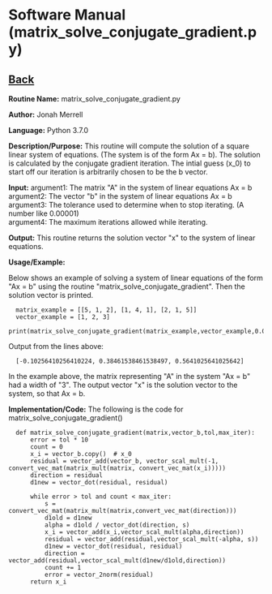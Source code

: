 # Software Manual (matrix_solve_conjugate_gradient.py)

## [Back](../softwaremanual)

**Routine Name:**           matrix_solve_conjugate_gradient.py

**Author:** Jonah Merrell

**Language:** Python 3.7.0

**Description/Purpose:** This routine will compute the solution of a square linear system of equations. (The system is of the form Ax = b).
The solution is calculated by the conjugate gradient iteration. The intial guess (x_0) to start off our iteration is arbitrarily chosen to be the b vector.

**Input:** argument1: The matrix "A" in the system of linear equations Ax = b<br>
		   argument2: The vector "b" in the system of linear equations Ax = b<br>
           argument3: The tolerance used to determine when to stop iterating. (A number like 0.00001)<br>
		   argument4: The maximum iterations allowed while iterating.<br>
		   
**Output:** This routine returns the solution vector "x" to the system of linear equations.

**Usage/Example:**

Below shows an example of solving a system of linear equations of the form "Ax = b" using the routine "matrix_solve_conjugate_gradient".
 Then the solution vector is printed. 

      matrix_example = [[5, 1, 2], [1, 4, 1], [2, 1, 5]]
      vector_example = [1, 2, 3]
      print(matrix_solve_conjugate_gradient(matrix_example,vector_example,0.00001,1000))

Output from the lines above:

      [-0.10256410256410224, 0.38461538461538497, 0.5641025641025642]

In the example above, the matrix representing "A" in the system "Ax = b" had a width of "3". The output vector "x"
 is the solution vector to the system, so that Ax = b.

**Implementation/Code:** The following is the code for matrix_solve_conjugate_gradient()
      
      def matrix_solve_conjugate_gradient(matrix,vector_b,tol,max_iter):
          error = tol * 10
          count = 0
          x_i = vector_b.copy()  # x_0
          residual = vector_add(vector_b, vector_scal_mult(-1, convert_vec_mat(matrix_mult(matrix, convert_vec_mat(x_i)))))
          direction = residual
          d1new = vector_dot(residual, residual)
      
          while error > tol and count < max_iter:
              s = convert_vec_mat(matrix_mult(matrix,convert_vec_mat(direction)))
              d1old = d1new
              alpha = d1old / vector_dot(direction, s)
              x_i = vector_add(x_i,vector_scal_mult(alpha,direction))
              residual = vector_add(residual,vector_scal_mult(-alpha, s))
              d1new = vector_dot(residual, residual)
              direction = vector_add(residual,vector_scal_mult(d1new/d1old,direction))
              count += 1
              error = vector_2norm(residual)
          return x_i
